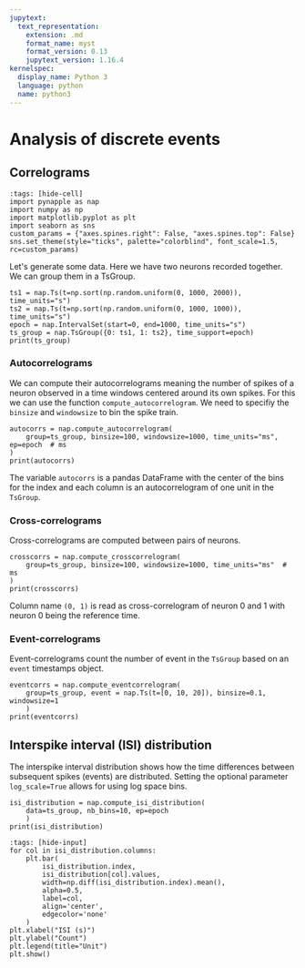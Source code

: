 ```yaml
---
jupytext:
  text_representation:
    extension: .md
    format_name: myst
    format_version: 0.13
    jupytext_version: 1.16.4
kernelspec:
  display_name: Python 3
  language: python
  name: python3
---
```


# Analysis of discrete events

## Correlograms

```{code-cell} ipython3
:tags: [hide-cell]
import pynapple as nap
import numpy as np
import matplotlib.pyplot as plt
import seaborn as sns
custom_params = {"axes.spines.right": False, "axes.spines.top": False}
sns.set_theme(style="ticks", palette="colorblind", font_scale=1.5, rc=custom_params)
```

Let's generate some data. Here we have two neurons recorded together. We can group them in a TsGroup.

```{code-cell} ipython3
ts1 = nap.Ts(t=np.sort(np.random.uniform(0, 1000, 2000)), time_units="s")
ts2 = nap.Ts(t=np.sort(np.random.uniform(0, 1000, 1000)), time_units="s")
epoch = nap.IntervalSet(start=0, end=1000, time_units="s")
ts_group = nap.TsGroup({0: ts1, 1: ts2}, time_support=epoch)
print(ts_group)
```

### Autocorrelograms

We can compute their autocorrelograms meaning the number of spikes of a neuron observed in a time windows centered around its own spikes.
For this we can use the function `compute_autocorrelogram`.
We need to specifiy the `binsize` and `windowsize` to bin the spike train.

```{code-cell} ipython3
autocorrs = nap.compute_autocorrelogram(
    group=ts_group, binsize=100, windowsize=1000, time_units="ms", ep=epoch  # ms
)
print(autocorrs)
```
The variable `autocorrs` is a pandas DataFrame with the center of the bins 
for the index and each column is an autocorrelogram of one unit in the `TsGroup`.

### Cross-correlograms

Cross-correlograms are computed between pairs of neurons.

```{code-cell} ipython3
crosscorrs = nap.compute_crosscorrelogram(
    group=ts_group, binsize=100, windowsize=1000, time_units="ms"  # ms
)
print(crosscorrs)
```

Column name `(0, 1)` is read as cross-correlogram of neuron 0 and 1 with neuron 0 being the reference time.

### Event-correlograms

Event-correlograms count the number of event in the `TsGroup` based on an `event` timestamps object. 

```{code-cell} ipython3
eventcorrs = nap.compute_eventcorrelogram(
    group=ts_group, event = nap.Ts(t=[0, 10, 20]), binsize=0.1, windowsize=1
    )
print(eventcorrs)
```

## Interspike interval (ISI) distribution

The interspike interval distribution shows how the time differences between subsequent spikes (events) are distributed.
Setting the optional parameter `log_scale=True` allows for using log space bins.

```{code-cell} ipython3
isi_distribution = nap.compute_isi_distribution(
    data=ts_group, nb_bins=10, ep=epoch
    )
print(isi_distribution)
```

```{code-cell} ipython3
:tags: [hide-input]
for col in isi_distribution.columns:
    plt.bar(
        isi_distribution.index,
        isi_distribution[col].values,
        width=np.diff(isi_distribution.index).mean(),
        alpha=0.5,
        label=col,
        align='center',
        edgecolor='none'
    )
plt.xlabel("ISI (s)")
plt.ylabel("Count")
plt.legend(title="Unit")
plt.show()
```
